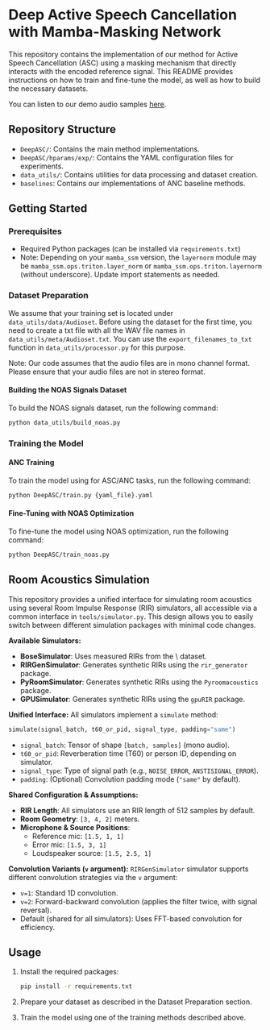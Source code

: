 # Deep Active Speech Cancellation with Mamba-Masking Network

This repository contains the implementation of our method for Active Speech Cancellation (ASC) using a masking mechanism that directly interacts with the encoded reference signal. This README provides instructions on how to train and fine-tune the model, as well as how to build the necessary datasets.

You can listen to our demo audio samples [here](https://mishalydev.github.io/DeepASC-Demo/).

## Repository Structure

- `DeepASC/`: Contains the main method implementations.
- `DeepASC/hparams/exp/`: Contains the YAML configuration files for experiments.
- `data_utils/`: Contains utilities for data processing and dataset creation.
- `baselines`: Contains our implementations of ANC baseline methods.

## Getting Started

### Prerequisites
- Required Python packages (can be installed via `requirements.txt`)
- Note: Depending on your `mamba_ssm` version, the `layernorm` module may be `mamba_ssm.ops.triton.layer_norm` or `mamba_ssm.ops.triton.layernorm` (without underscore). Update import statements as needed.

### Dataset Preparation
We assume that your training set is located under `data_utils/data/Audioset`. Before using the dataset for the first time, you need to create a txt file with all the WAV file names in `data_utils/meta/Audioset.txt`. You can use the `export_filenames_to_txt` function in `data_utils/processor.py` for this purpose.

Note: Our code assumes that the audio files are in mono channel format. Please ensure that your audio files are not in stereo format.

#### Building the NOAS Signals Dataset

To build the NOAS signals dataset, run the following command:

```bash
python data_utils/build_noas.py
```

### Training the Model

#### ANC Training

To train the model using for ASC/ANC tasks, run the following command:

```bash
python DeepASC/train.py {yaml_file}.yaml
```

#### Fine-Tuning with NOAS Optimization

To fine-tune the model using NOAS optimization, run the following command:

```bash
python DeepASC/train_noas.py
```

## Room Acoustics Simulation

This repository provides a unified interface for simulating room acoustics using several Room Impulse Response (RIR) simulators, all accessible via a common interface in `tools/simulator.py`. This design allows you to easily switch between different simulation packages with minimal code changes.

**Available Simulators:**
- **BoseSimulator**: Uses measured RIRs from the \ dataset.
- **RIRGenSimulator**: Generates synthetic RIRs using the `rir_generator` package.
- **PyRoomSimulator**: Generates synthetic RIRs using the `Pyroomacoustics` package.
- **GPUSimulator**: Generates synthetic RIRs using the `gpuRIR` package.

**Unified Interface:**
All simulators implement a `simulate` method:
```python
simulate(signal_batch, t60_or_pid, signal_type, padding="same")
```
- `signal_batch`: Tensor of shape `[batch, samples]` (mono audio).
- `t60_or_pid`: Reverberation time (T60) or person ID, depending on simulator.
- `signal_type`: Type of signal path (e.g., `NOISE_ERROR`, `ANSTISIGNAL_ERROR`).
- `padding`: (Optional) Convolution padding mode (`"same"` by default).

**Shared Configuration & Assumptions:**
- **RIR Length**: All simulators use an RIR length of 512 samples by default.
- **Room Geometry**: `[3, 4, 2]` meters.
- **Microphone & Source Positions**:
    - Reference mic: `[1.5, 1, 1]`
    - Error mic: `[1.5, 3, 1]`
    - Loudspeaker source: `[1.5, 2.5, 1]`

**Convolution Variants (`v` argument):**
`RIRGenSimulator` simulator supports different convolution strategies via the `v` argument:
- `v=1`: Standard 1D convolution.
- `v=2`: Forward-backward convolution (applies the filter twice, with signal reversal).
- Default (shared for all simulators): Uses FFT-based convolution for efficiency.


## Usage

1. Install the required packages:
    ```bash
    pip install -r requirements.txt
    ```

3. Prepare your dataset as described in the Dataset Preparation section.

4. Train the model using one of the training methods described above.
